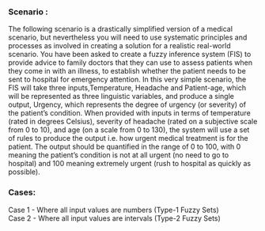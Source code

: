 ### Scenario :

The following scenario is a drastically simplified version of a medical scenario, but nevertheless you will need to use systematic principles and processes as involved in creating a solution for a realistic real-world scenario.
You have been asked to create a fuzzy inference system (FIS) to provide advice to family doctors that they can use to assess patients when they come in with an illness, to establish whether the patient needs to be
sent to hospital for emergency attention. In this very simple scenario, the FIS will take three inputs,Temperature, Headache and Patient-age, which will be represented as three linguistic variables, and produce
a single output, Urgency, which represents the degree of urgency (or severity) of the patient’s condition. When provided with inputs in terms of temperature (rated in degrees Celsius), severity of headache (rated
on a subjective scale from 0 to 10), and age (on a scale from 0 to 130), the system will use a set of rules to produce the output i.e. how urgent medical treatment is for the patient.
The output should be quantified in the range of 0 to 100, with 0 meaning the patient’s condition is not at all urgent (no need to go to hospital) and 100 meaning extremely urgent (rush to hospital as quickly as possible).


### Cases:
Case 1 - Where all input values are numbers (Type-1 Fuzzy Sets) <br />
Case 2 - Where all input values are intervals (Type-2 Fuzzy Sets) <br />

